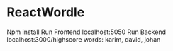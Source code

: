 # ReactWordle
Npm install 
Run Frontend localhost:5050
Run Backend localhost:3000/highscore 
words: karim, david, johan
